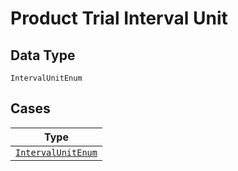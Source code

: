 
# Product Trial Interval Unit

## Data Type

`IntervalUnitEnum`

## Cases

| Type |
|  --- |
| [`IntervalUnitEnum`](../../../doc/models/containers/product-trial-interval-unit-case-0.md) |


